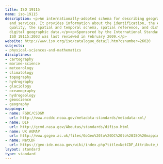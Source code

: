 ```yaml
---
title: ISO 19115
name: iso-19115
description: <p>An internationally-adopted schema for describing geographic information
  and services. It provides information about the identification, the extent, the
  quality, the spatial and temporal schema, spatial reference, and distribution of
  digital geographic data.</p><p>Sponsored by the International Standards Organisation,
  ISO 19115:2003 was last reviewed in February 2009.</p>
website: http://www.iso.org/iso/catalogue_detail.htm?csnumber=26020
subjects:
- physical-sciences-and-mathematics
disciplines:
- cartography
- marine-science
- meteorology
- climatology
- topography
- hydrography
- glaciology
- oceanography
- hydrogeology
- geoscience
- geography
mappings:
- name: FGDC/CSDGM
  url: http://www.ncddc.noaa.gov/metadata-standards/metadata-xml/
- name: DIF
  url: http://gcmd.nasa.gov/Aboutus/standards/difiso.html
- name: UK AGMAP
  url: http://www.gogeo.ac.uk/files/GoGeo%20to%20DC%20to%20ISO%20mapping.pdf
- name: NetCDF
  url: https://geo-ide.noaa.gov/wiki/index.php?title=NetCDF_Attribute_Convention_for_Dataset_Discovery
layout: standard
type: standard
---
```


